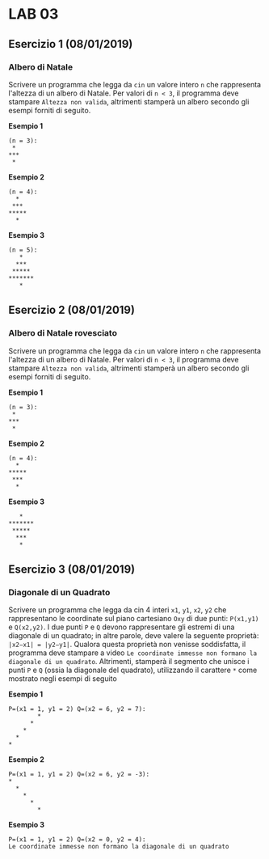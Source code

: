 # LAB 03

## Esercizio 1 (08/01/2019)
### Albero di Natale
Scrivere un programma che legga da `cin` un valore intero `n` che rappresenta l'altezza di un albero di Natale. Per valori di `n < 3`, il programma deve stampare `Altezza non valida`, altrimenti stamperà un albero secondo gli esempi forniti di seguito.


**Esempio 1**
```
(n = 3):
 *
***
 *
```
**Esempio 2**
```
(n = 4):
  *
 ***
*****
  *
```
**Esempio 3**
```
(n = 5):
   *
  ***
 *****
*******
   *
```

## Esercizio 2 (08/01/2019)
### Albero di Natale rovesciato
Scrivere un programma che legga da `cin` un valore intero `n` che rappresenta l'altezza di un albero di Natale. Per valori di `n < 3`, il programma deve stampare `Altezza non valida`, altrimenti stamperà un albero secondo gli esempi forniti di seguito.

**Esempio 1**
```
(n = 3):
 *
***
 *
```
**Esempio 2** 
```
(n = 4):
  *
*****
 ***
  *
```
**Esempio 3**
```
   *
*******
 *****
  ***
   *
```


## Esercizio 3 (08/01/2019)
### Diagonale di un Quadrato
Scrivere un programma che legga da cin 4 interi `x1`, `y1`, `x2`, `y2` che rappresentano le coordinate sul piano cartesiano `Oxy` di due punti: `P(x1,y1)` e `Q(x2,y2)`. I due punti `P` e `Q` devono rappresentare gli estremi di una diagonale di un quadrato; in altre parole, deve valere la seguente proprietà: `|x2−x1| = |y2−y1|`. Qualora questa proprietà non venisse soddisfatta, il programma deve stampare a video `Le coordinate immesse non formano la diagonale di un quadrato`. Altrimenti, stamperà il segmento che unisce i punti `P` e `Q` (ossia la diagonale del quadrato), utilizzando il carattere `*` come mostrato negli esempi di seguito

**Esempio 1**
```
P=(x1 = 1, y1 = 2) Q=(x2 = 6, y2 = 7):
        *
      *
    *
  *
*
```
**Esempio 2**
```
P=(x1 = 1, y1 = 2) Q=(x2 = 6, y2 = -3):
*
  *
    *
      *
        *
```
**Esempio 3**
```
P=(x1 = 1, y1 = 2) Q=(x2 = 0, y2 = 4):
Le coordinate immesse non formano la diagonale di un quadrato
```